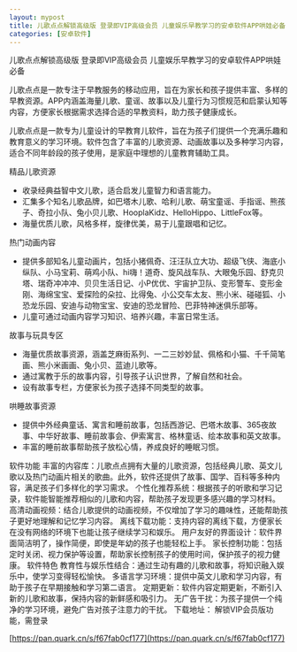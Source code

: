 ```yaml
---
layout: mypost
title: 儿歌点点解锁高级版 登录即VIP高级会员 儿童娱乐早教学习的安卓软件APP哄娃必备
categories: [安卓软件]
---
```


儿歌点点解锁高级版 登录即VIP高级会员 儿童娱乐早教学习的安卓软件APP哄娃必备                                       

儿歌点点是一款专注于早教服务的移动应用，旨在为家长和孩子提供丰富、多样的早教资源。APP内涵盖海量儿歌、童谣、故事以及儿童行为习惯规范和启蒙认知等内容，方便家长根据需求选择合适的早教资料，助力孩子健康成长。

儿歌点点是一款专为儿童设计的早教育儿软件，旨在为孩子们提供一个充满乐趣和教育意义的学习环境。软件包含了丰富的儿歌资源、动画故事以及多种学习内容，适合不同年龄段的孩子使用，是家庭中理想的儿童教育辅助工具。

精品儿歌资源
- 收录经典益智中文儿歌，适合启发儿童智力和语言能力。
- 汇集多个知名儿歌品牌，如巴塔木儿歌、哈利儿歌、萌宝童谣、手指谣、熊孩子、奇拉小队、兔小贝儿歌、HooplaKidz、HelloHippo、LittleFox等。
- 海量优质儿歌，风格多样，旋律优美，易于儿童跟唱和记忆。

热门动画内容
- 提供多部知名儿童动画片，包括小猪佩奇、汪汪队立大功、超级飞侠、海底小纵队、小马宝莉、萌鸡小队、hi嗨！道奇、旋风战车队、大眼兔乐园、舒克贝塔、瑞奇冲冲冲、贝贝生活日记、小P优优、宇宙护卫队、变形警车、变形金刚、海绵宝宝、爱探险的朵拉、比得兔、小公交车太友、熊小米、碰碰狐、小恐龙乐园、安迪与动物宝宝、安迪的恐龙冒险、巴菲特神迷俱乐部等。
- 儿童可通过动画内容学习知识、培养兴趣，丰富日常生活。

故事与玩具专区
- 海量优质故事资源，涵盖芝麻街系列、一二三妙妙鼠、佩格和小猫、千千简笔画、熊小米画画、兔小贝、蓝迪儿歌等。
- 通过寓教于乐的故事内容，引导孩子认识世界，了解自然和社会。
- 设有故事专栏，方便家长为孩子选择不同类型的故事。

哄睡故事资源
- 提供中外经典童话、寓言和睡前故事，包括西游记、巴塔木故事、365夜故事、中华好故事、睡前故事会、伊索寓言、格林童话、绘本故事和英文故事。
- 丰富的睡前故事帮助孩子放松心情，养成良好的睡眠习惯。

软件功能
丰富的内容库：儿歌点点拥有大量的儿歌资源，包括经典儿歌、英文儿歌以及热门动画片相关的歌曲。此外，软件还提供了故事、国学、百科等多种内容，满足孩子们多样化的学习需求。
个性化推荐系统：根据孩子的听歌和学习记录，软件能智能推荐相似的儿歌和内容，帮助孩子发现更多感兴趣的学习材料。
高清动画视频：结合儿歌提供的动画视频，不仅增加了学习的趣味性，还能帮助孩子更好地理解和记忆学习内容。
离线下载功能：支持内容的离线下载，方便家长在没有网络的环境下也能让孩子继续学习和娱乐。
用户友好的界面设计：软件界面简洁明了，操作简便，即使是年幼的孩子也能轻松上手。
家长控制功能：包括定时关闭、视力保护等设置，帮助家长控制孩子的使用时间，保护孩子的视力健康。
软件特色
教育性与娱乐性结合：通过生动有趣的儿歌和故事，将知识融入娱乐中，使学习变得轻松愉快。
多语言学习环境：提供中英文儿歌和学习内容，有助于孩子在早期接触和学习第二语言。
定期更新：软件内容定期更新，不断引入新的儿歌和故事，保持内容的新鲜感和吸引力。
无广告干扰：为孩子提供一个纯净的学习环境，避免广告对孩子注意力的干扰。
下载地址：
解锁VIP会员版功能，需登录

[https://pan.quark.cn/s/f67fab0cf177](https://pan.quark.cn/s/f67fab0cf177)
